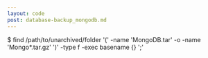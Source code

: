 ```yaml
---
layout: code
post: database-backup_mongodb.md
---
```



$ find /path/to/unarchived/folder '(' -name 'MongoDB.tar' -o -name 'Mongo*.tar.gz' ')' -type f -exec basename {} ';'    
